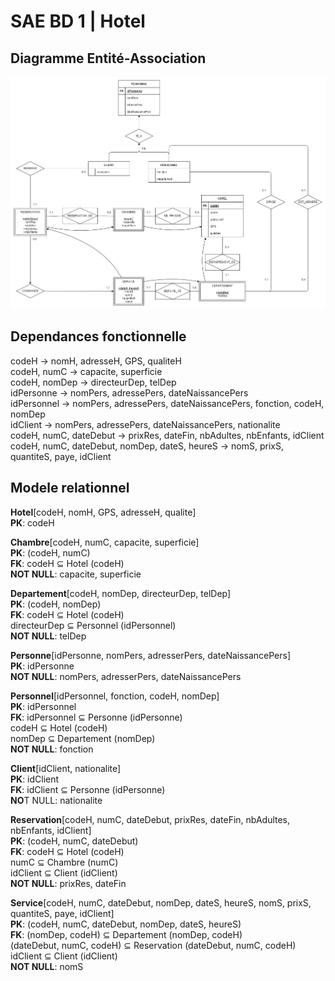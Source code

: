 # SAE BD 1 | Hotel

## Diagramme Entité-Association
![Diagramme Entité Association](conception/Diagramme%20E-A.drawio.png)

## Dependances fonctionnelle
codeH → nomH, adresseH, GPS, qualiteH  
codeH, numC → capacite, superficie  
codeH, nomDep → directeurDep, telDep  
idPersonne → nomPers, adressePers, dateNaissancePers  
idPersonnel → nomPers, adressePers, dateNaissancePers, fonction, codeH, nomDep  
idClient → nomPers, adressePers, dateNaissancePers, nationalite  
codeH, numC, dateDebut → prixRes, dateFin, nbAdultes, nbEnfants, idClient  
codeH, numC, dateDebut, nomDep, dateS, heureS → nomS, prixS, quantiteS, paye, idClient  

## Modele relationnel
**Hotel**[codeH, nomH, GPS, adresseH, qualite]  
**PK**: codeH  

**Chambre**[codeH, numC, capacite, superficie]  
**PK**: (codeH, numC)  
**FK**: codeH ⊆ Hotel (codeH)  
**NOT NULL**: capacite, superficie  

**Departement**[codeH, nomDep, directeurDep, telDep]  
**PK**: (codeH, nomDep)  
**FK**: codeH ⊆ Hotel (codeH)  
    directeurDep ⊆ Personnel (idPersonnel)  
**NOT NULL**: telDep  

**Personne**[idPersonne, nomPers, adresserPers, dateNaissancePers]  
**PK**: idPersonne  
**NOT NULL**: nomPers, adresserPers, dateNaissancePers  

**Personnel**[idPersonnel, fonction, codeH, nomDep]  
**PK**: idPersonnel  
**FK**: idPersonnel ⊆ Personne (idPersonne)  
    codeH ⊆ Hotel (codeH)  
    nomDep ⊆ Departement (nomDep)  
**NOT NULL**: fonction  

**Client**[idClient, nationalite]  
**PK**: idClient  
**FK**: idClient ⊆ Personne (idPersonne)  
**NO**T NULL: nationalite  

**Reservation**[codeH, numC, dateDebut, prixRes, dateFin, nbAdultes, nbEnfants, idClient]  
**PK**: (codeH, numC, dateDebut)  
**FK**: codeH ⊆ Hotel (codeH)  
    numC ⊆ Chambre (numC)  
    idClient ⊆ Client (idClient)  
**NOT NULL**: prixRes, dateFin  

**Service**[codeH, numC, dateDebut, nomDep, dateS, heureS, nomS, prixS, quantiteS, paye, idClient]  
**PK**: (codeH, numC, dateDebut, nomDep, dateS, heureS)  
**FK**: (nomDep, codeH) ⊆ Departement (nomDep, codeH)  
    (dateDebut, numC, codeH) ⊆ Reservation (dateDebut, numC, codeH)   
    idClient ⊆ Client (idClient)  
**NOT NULL**: nomS  
